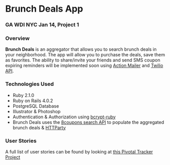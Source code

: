 # Brunch Deals App

### GA WDI NYC Jan 14, Project 1

### Overview

**Brunch Deals** is an aggregator that allows you to search brunch deals in your neighborhood.  The app will allow you to purchase the deals, save them as favorites.  The ability to share/invite your friends and send SMS coupon expiring reminders will be implemented soon using [Action Mailer](http://guides.rubyonrails.org/action_mailer_basics.html) and [Twilio API](http://www.twilio.com/docs/api/rest/sending-messages).


### Technologies Used

* Ruby 2.1.0
* Ruby on Rails 4.0.2
* PostgreSQL Database
* Illustrator & Photoshop
* Authentication & Authorization using [bcrypt-ruby](http://bcrypt-ruby.rubyforge.org/)
* Brunch Deals uses the [8coupons search API](http://www.8coupons.com/api/doc) to populate the aggregated brunch deals & [HTTParty](https://github.com/jnunemaker/httparty)

### User Stories

A full list of user stories can be found by looking at [this Pivotal Tracker Project](https://www.pivotaltracker.com/s/projects/1015716)

